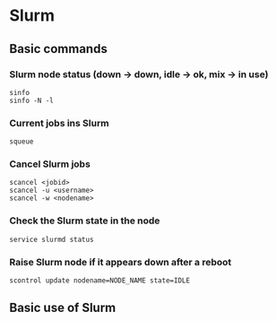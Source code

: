 # Slurm

## Basic commands

### Slurm node status (down -> down, idle -> ok, mix -> in use)

	sinfo 
	sinfo -N -l

### Current jobs ins Slurm

	squeue

### Cancel Slurm jobs

	scancel <jobid>
	scancel -u <username>
	scancel -w <nodename>

### Check the Slurm state in the node

	service slurmd status

### Raise Slurm node if it appears down after a reboot

	scontrol update nodename=NODE_NAME state=IDLE



## Basic use of Slurm
